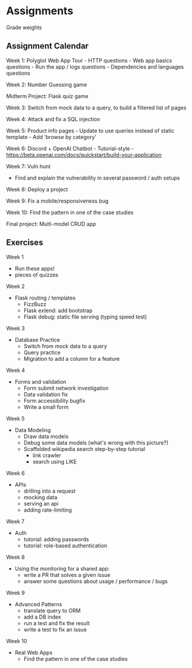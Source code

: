 # Assignments

Grade weights

## Assignment Calendar

Week 1: Polyglot Web App Tour
    - HTTP questions
    - Web app basics questions
    - Run the app / logs questions
    - Dependencies and languages questions

Week 2: Number Guessing game

Midterm Project: Flask quiz game

Week 3: Switch from mock data to a query, to build a filtered list of pages

Week 4: Attack and fix a SQL injection

Week 5: Product info pages
    - Update to use queries instead of static template
    - Add 'browse by category'

Week 6: Discord + OpenAI Chatbot
    - Tutorial-style
    - https://beta.openai.com/docs/quickstart/build-your-application

Week 7: Vuln hunt
- Find and explain the vulnerability in several password / auth setups

Week 8: Deploy a project

Week 9: Fix a mobile/responsiveness bug

Week 10: Find the pattern in one of the case studies

Final project: Multi-model CRUD app

## Exercises

Week 1
- Run these apps!
- pieces of quizzes

Week 2
- Flask routing / templates
  - FizzBuzz
  - Flask extend: add bootstrap
  - Flask debug: static file serving (typing speed test)

Week 3
- Database Practice
  - Switch from mock data to a query
  - Query practice
  - Migration to add a column for a feature

Week 4
- Forms and validation
  - Form submit network investigation
  - Data validation fix
  - Form accessibility bugfix
  - Write a small form

Week 5
- Data Modeling
  - Draw data models
  - Debug some data models (what's wrong with this picture?)
  - Scaffolded wikipedia search step-by-step tutorial 
    - link crawler
    - search using LIKE

Week 6
- APIs
    - drilling into a request
    - mocking data
    - serving an api
    - adding rate-limiting

Week 7
- Auth
  - tutorial: adding passwords
  - tutorial: role-based authentication

Week 8
  - Using the monitoring for a shared app:
    - write a PR that solves a given issue
    - answer some questions about usage / performance / bugs

Week 9
- Advanced Patterns
  - translate query to ORM
  - add a DB index
  - run a test and fix the result
  - write a test to fix an issue

Week 10
- Real Web Apps
  - Find the pattern in one of the case studies

